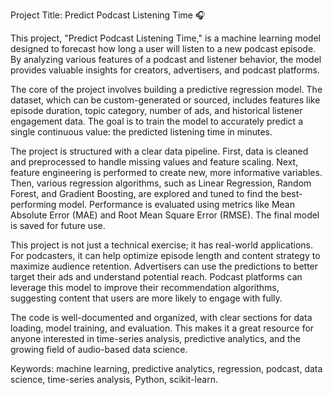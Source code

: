 Project Title: Predict Podcast Listening Time 🎧

This project, "Predict Podcast Listening Time," is a machine learning model designed to forecast how long a user will listen to a new podcast episode. By analyzing various features of a podcast and listener behavior, the model provides valuable insights for creators, advertisers, and podcast platforms.

The core of the project involves building a predictive regression model. The dataset, which can be custom-generated or sourced, includes features like episode duration, topic category, number of ads, and historical listener engagement data. The goal is to train the model to accurately predict a single continuous value: the predicted listening time in minutes.

The project is structured with a clear data pipeline. First, data is cleaned and preprocessed to handle missing values and feature scaling. Next, feature engineering is performed to create new, more informative variables. Then, various regression algorithms, such as Linear Regression, Random Forest, and Gradient Boosting, are explored and tuned to find the best-performing model. Performance is evaluated using metrics like Mean Absolute Error (MAE) and Root Mean Square Error (RMSE). The final model is saved for future use.

This project is not just a technical exercise; it has real-world applications. For podcasters, it can help optimize episode length and content strategy to maximize audience retention. Advertisers can use the predictions to better target their ads and understand potential reach. Podcast platforms can leverage this model to improve their recommendation algorithms, suggesting content that users are more likely to engage with fully.

The code is well-documented and organized, with clear sections for data loading, model training, and evaluation. This makes it a great resource for anyone interested in time-series analysis, predictive analytics, and the growing field of audio-based data science.


Keywords: machine learning, predictive analytics, regression, podcast, data science, time-series analysis, Python, scikit-learn.
